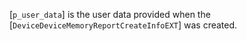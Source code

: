 [`p_user_data`] is the user data provided when the
[`DeviceDeviceMemoryReportCreateInfoEXT`] was created.